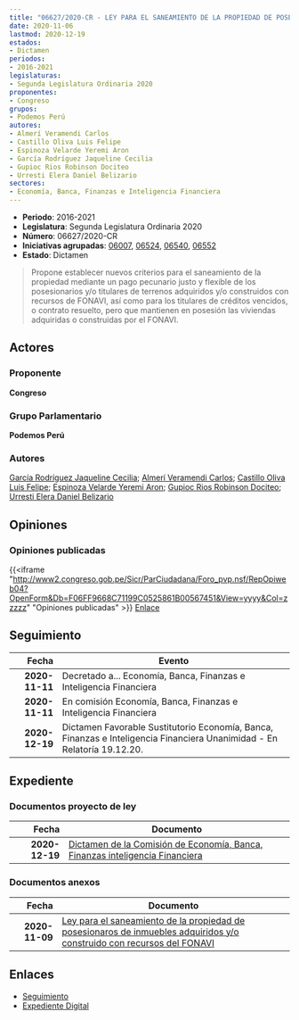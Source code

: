 ```yaml
---
title: "06627/2020-CR - LEY PARA EL SANEAMIENTO DE LA PROPIEDAD DE POSESIONARIOS DE INMUEBLES ADQUIRIDOS Y/O CONSTRUIDOS CON RECURSOS DEL FONAVI"
date: 2020-11-06
lastmod: 2020-12-19
estados:
- Dictamen
periodos:
- 2016-2021
legislaturas:
- Segunda Legislatura Ordinaria 2020
proponentes:
- Congreso
grupos:
- Podemos Perú
autores:
- Almerí Veramendi Carlos
- Castillo Oliva Luis Felipe
- Espinoza Velarde Yeremi Aron
- García Rodríguez Jaqueline Cecilia
- Gupioc Rios Robinson Dociteo
- Urresti Elera Daniel Belizario
sectores:
- Economía, Banca, Finanzas e Inteligencia Financiera
---
```

- **Periodo**: 2016-2021
- **Legislatura**: Segunda Legislatura Ordinaria 2020
- **Número**: 06627/2020-CR
- **Iniciativas agrupadas**: [06007](../../06000/06007), [06524](../../06500/06524), [06540](../../06500/06540), [06552](../../06500/06552)
- **Estado**: Dictamen

> Propone establecer nuevos criterios para el saneamiento de la propiedad mediante un pago pecunario justo y flexible de los posesionarios y/o titulares de terrenos adquiridos y/o construidos con recursos de FONAVI, así como para los titulares de créditos vencidos, o contrato resuelto, pero que mantienen en posesión las viviendas adquiridas o construidas por el FONAVI.


## Actores

### Proponente

**Congreso**

### Grupo Parlamentario

**Podemos Perú**

### Autores

[García Rodríguez Jaqueline Cecilia](mailto:mailto:jgarciar@congreso.gob.pe); [Almerí Veramendi Carlos](mailto:mailto:calmeri@congreso.gob.pe); [Castillo Oliva Luis Felipe](mailto:mailto:lcastilloo@congreso.gob.pe); [Espinoza Velarde Yeremi Aron](mailto:mailto:yespinoza@congreso.gob.pe); [Gupioc Rios Robinson Dociteo](mailto:mailto:rgupioc@congreso.gob.pe); [Urresti Elera Daniel Belizario](mailto:mailto:durresti@congreso.gob.pe)

## Opiniones

### Opiniones publicadas

{{<iframe "http://www2.congreso.gob.pe/Sicr/ParCiudadana/Foro_pvp.nsf/RepOpiweb04?OpenForm&Db=F06FF9668C71199C0525861B00567451&View=yyyy&Col=zzzzz" "Opiniones publicadas" >}}
[Enlace](http://www2.congreso.gob.pe/Sicr/ParCiudadana/Foro_pvp.nsf/RepOpiweb04?OpenForm&Db=F06FF9668C71199C0525861B00567451&View=yyyy&Col=zzzzz)


## Seguimiento

| Fecha | Evento |
|------:|--------|
| **2020-11-11** | Decretado a... Economía, Banca, Finanzas e Inteligencia Financiera |
| **2020-11-11** | En comisión Economía, Banca, Finanzas e Inteligencia Financiera |
| **2020-12-19** | Dictamen Favorable Sustitutorio Economía, Banca, Finanzas e Inteligencia Financiera Unanimidad - En Relatoría 19.12.20. |

## Expediente

### Documentos proyecto de ley

| Fecha | Documento |
|------:|-----------|
| **2020-12-19** | [Dictamen de la Comisión de Economía, Banca, Finanzas inteligencia Financiera](http://www.leyes.congreso.gob.pe/Documentos/2016_2021/ADLP/Normas_Legales/31071-LEY.pdf) |

### Documentos anexos

| Fecha | Documento |
|------:|-----------|
| **2020-11-09** | [Ley para el saneamiento de la propiedad de posesionaros de inmuebles adquiridos y/o construido con recursos del FONAVI](https://leyes.congreso.gob.pe/Documentos/2016_2021/Proyectos_de_Ley_y_de_Resoluciones_Legislativas/PL0662720201106.pdf) |

## Enlaces

- [Seguimiento](http://www2.congreso.gob.pe/Sicr/TraDocEstProc/CLProLey2016.nsf/f7fff46988ca05b1052578e100829cc7/dfc86c6b2165f4670525861b00635326?OpenDocument)
- [Expediente Digital](http://www2.congreso.gob.pe/Sicr/TraDocEstProc/Expvirt_2011.nsf/visbusqptramdoc1621/06627?opendocument)

